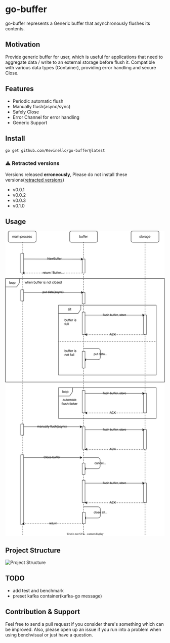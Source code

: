 # go-buffer

go-buffer represents a Generic buffer that asynchronously flushes its contents.

## Motivation

Provide generic buffer for user, which is useful for applications that need to aggregate data / write to an external storage before flush it.
Compatible with various data types (Container), providing error handling and secure Close.

## Features

- Periodic automatic flush
- Manually flush(async/sync)
- Safely Close
- Error Channel for error handling
- Generic Support

## Install

```shell
go get github.com/Kevinello/go-buffer@latest
```

### ⚠️ Retracted versions

Versions released **erroneously**, Please do not install these versions([retracted versions](https://go.dev/ref/mod#go-mod-file-retract))

- v0.0.1
- v0.0.2
- v0.0.3
- v0.1.0

## Usage

![Life Cycle](./images/buffer.drawio.svg)

## Project Structure

![Project Structure](https://raw.githubusercontent.com/Kevinello/go-buffer/diagram/images/project-structure.svg)

## TODO

- add test and benchmark
- preset kafka container(kafka-go message)

## Contribution & Support

Feel free to send a pull request if you consider there's something which can be improved. Also, please open up an issue if you run into a problem when using benchvisual or just have a question.
